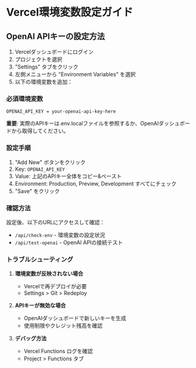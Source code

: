 # Vercel環境変数設定ガイド

## OpenAI APIキーの設定方法

1. Vercelダッシュボードにログイン
2. プロジェクトを選択
3. "Settings" タブをクリック
4. 左側メニューから "Environment Variables" を選択
5. 以下の環境変数を追加：

### 必須環境変数

```
OPENAI_API_KEY = your-openai-api-key-here
```

**重要**: 実際のAPIキーは.env.localファイルを参照するか、OpenAIダッシュボードから取得してください。

### 設定手順

1. "Add New" ボタンをクリック
2. Key: `OPENAI_API_KEY`
3. Value: 上記のAPIキー全体をコピー&ペースト
4. Environment: Production, Preview, Development すべてにチェック
5. "Save" をクリック

### 確認方法

設定後、以下のURLにアクセスして確認：
- `/api/check-env` - 環境変数の設定状況
- `/api/test-openai` - OpenAI APIの接続テスト

### トラブルシューティング

1. **環境変数が反映されない場合**
   - Vercelで再デプロイが必要
   - Settings > Git > Redeploy

2. **APIキーが無効な場合**
   - OpenAIダッシュボードで新しいキーを生成
   - 使用制限やクレジット残高を確認

3. **デバッグ方法**
   - Vercel Functions ログを確認
   - Project > Functions タブ